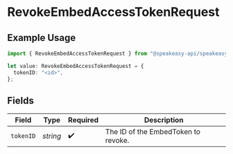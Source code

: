 # RevokeEmbedAccessTokenRequest

## Example Usage

```typescript
import { RevokeEmbedAccessTokenRequest } from "@speakeasy-api/speakeasy-client-sdk-typescript/sdk/models/operations";

let value: RevokeEmbedAccessTokenRequest = {
  tokenID: "<id>",
};
```

## Fields

| Field                               | Type                                | Required                            | Description                         |
| ----------------------------------- | ----------------------------------- | ----------------------------------- | ----------------------------------- |
| `tokenID`                           | *string*                            | :heavy_check_mark:                  | The ID of the EmbedToken to revoke. |